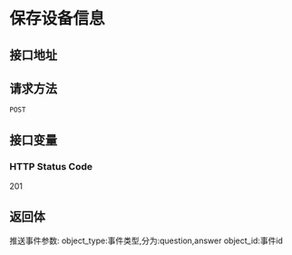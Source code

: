# 保存设备信息

## 接口地址



## 请求方法

```POST ```

## 接口变量


### HTTP Status Code

201

## 返回体

推送事件参数:
object_type:事件类型,分为:question,answer
object_id:事件id
